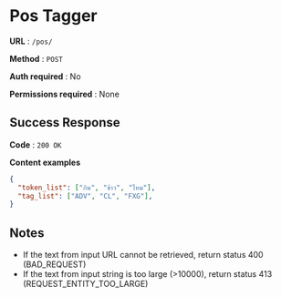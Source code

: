 # Pos Tagger

**URL** : `/pos/`

**Method** : `POST`

**Auth required** : No

**Permissions required** : None

## Success Response

**Code** : `200 OK`

**Content examples**

```json
{
  "token_list": ["กิน", "ข้าว", "ไหม"],
  "tag_list": ["ADV", "CL", "FXG"],
}
```

## Notes

* If the text from input URL cannot be retrieved, return status 400 (BAD_REQUEST)
* If the text from input string is too large (>10000), return status 413 (REQUEST_ENTITY_TOO_LARGE)
